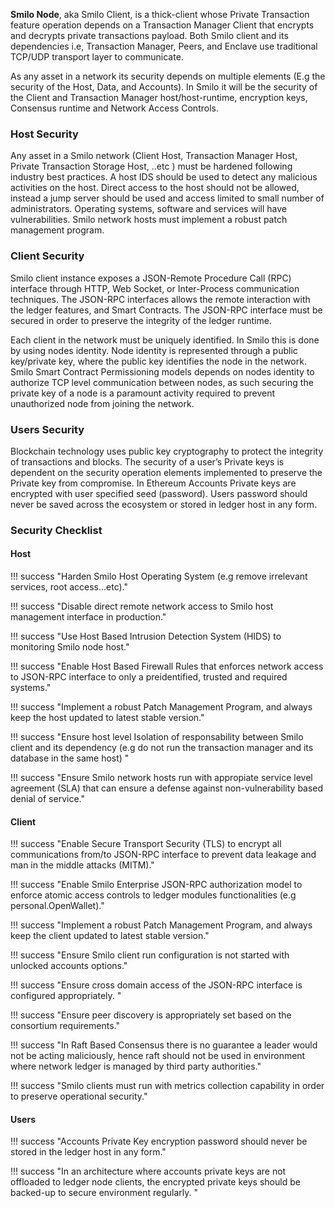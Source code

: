 **Smilo Node**, aka Smilo Client, is a thick-client whose Private Transaction feature operation depends on a Transaction Manager Client that encrypts and decrypts 
private transactions payload. Both Smilo client and its dependencies i.e, Transaction Manager, Peers, and Enclave use traditional TCP/UDP transport layer to communicate.  

As any asset in a network its security depends on multiple elements  (E.g the security of the Host, Data, and Accounts). In Smilo it will be the security of 
the Client and Transaction Manager host/host-runtime, encryption keys, Consensus runtime and Network Access Controls.

### Host Security
Any asset in a Smilo network (Client Host, Transaction Manager Host, Private Transaction Storage Host, ..etc ) must be hardened following industry best practices. A host IDS should be used to detect any malicious activities on the host. Direct access to the host should not be allowed, instead a jump server should be used and access limited to small number of administrators. 
Operating systems, software and services will have vulnerabilities. Smilo network hosts must implement a robust patch management program.  

### Client Security 
Smilo client instance exposes a JSON-Remote Procedure Call (RPC) interface through HTTP, Web Socket, or Inter-Process communication techniques. The JSON-RPC interfaces
allows the remote interaction with the ledger features, and Smart Contracts. The JSON-RPC interface must be secured in order to preserve the integrity of the ledger runtime.

Each client in the network must be uniquely identified. In Smilo this is done by using nodes identity. Node identity is represented through a public key/private key, where
the public key identifies the node in the network. Smilo Smart Contract Permissioning models depends on nodes identity to authorize TCP level communication between nodes, as such securing 
the private key of a node is a paramount activity required to prevent unauthorized node from joining the network.

 
### Users Security
Blockchain technology uses public key cryptography to protect the integrity of transactions and blocks. The security of a user’s Private keys is dependent on the security operation elements implemented to 
preserve the Private key from compromise. In Ethereum Accounts Private keys are encrypted with user specified seed (password). Users password should never be saved across the ecosystem or stored in ledger host in any form.
 
### Security Checklist

#### Host

!!! success "Harden Smilo Host Operating System (e.g remove irrelevant services, root access...etc)."

!!! success "Disable direct remote network access to Smilo host management interface in production."

!!! success "Use Host Based Intrusion Detection System (HIDS) to monitoring Smilo node host."

!!! success "Enable Host Based Firewall Rules that enforces network access to JSON-RPC interface to only a preidentified, trusted and required systems."

!!! success "Implement a robust Patch Management Program, and always keep the host updated to latest stable version."

!!! success "Ensure host level Isolation of responsability between Smilo client and its dependency (e.g do not run the transaction manager and its database in the same host) "

!!! success "Ensure Smilo network hosts run with appropiate service level agreement (SLA) that can ensure a defense against non-vulnerability based denial of service."

#### Client

!!! success "Enable Secure Transport Security (TLS) to encrypt all communications from/to JSON-RPC interface to prevent data leakage and man in the middle attacks (MITM)."

!!! success "Enable Smilo Enterprise JSON-RPC authorization model to enforce atomic access controls to ledger modules functionalities (e.g personal.OpenWallet)."

!!! success "Implement a robust Patch Management Program, and always keep the client updated to latest stable version."

!!! success "Ensure Smilo client run configuration is not started with unlocked accounts options."

!!! success "Ensure cross domain access of the JSON-RPC interface is configured appropriately.  "

!!! success "Ensure peer discovery is appropriately set based on the consortium requirements."

!!! success "In Raft Based Consensus there is no guarantee a leader would not be acting maliciously, hence raft should not be used in environment where network ledger is managed by third party authorities."

!!! success "Smilo clients must run with metrics collection capability in order to preserve operational security."

#### Users

!!! success "Accounts Private Key encryption password should never be stored in the ledger host in any form."

!!! success "In an architecture where accounts private keys are not offloaded to ledger node clients, the encrypted private keys should be backed-up to secure environment regularly. "
